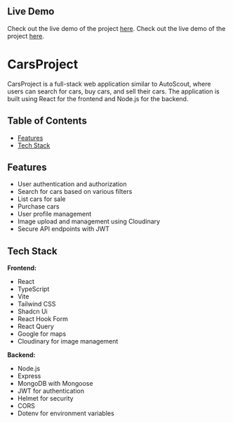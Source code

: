 ## Live Demo

Check out the live demo of the project [here](https://carscout-rjs-ejs-2774c71ce9e3.herokuapp.com/).
Check out the live demo of the project [here]([https://carscout-rjs-ejs-2774c71ce9e3.herokuapp.com/](https://next-js-carscout-ntqxjgr7r-enes-projects-d4f7f936.vercel.app/)).


# CarsProject

CarsProject is a full-stack web application similar to AutoScout, where users can search for cars, buy cars, and sell their cars. The application is built using React for the frontend and Node.js for the backend.

## Table of Contents

- [Features](#features)
- [Tech Stack](#tech-stack)

## Features

- User authentication and authorization
- Search for cars based on various filters
- List cars for sale
- Purchase cars
- User profile management
- Image upload and management using Cloudinary
- Secure API endpoints with JWT

## Tech Stack

**Frontend:**
- React
- TypeScript
- Vite
- Tailwind CSS
- Shadcn Ui
- React Hook Form
- React Query
- Google for maps
- Cloudinary for image management

**Backend:**
- Node.js
- Express
- MongoDB with Mongoose
- JWT for authentication
- Helmet for security
- CORS
- Dotenv for environment variables
